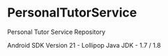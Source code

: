 # PersonalTutorService
Personal Tutor Service Repository

Android SDK Version 21 - Lollipop
Java JDK - 1.7 / 1.8
